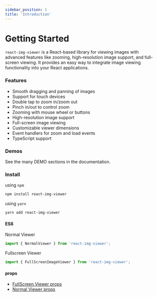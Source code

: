 ```yaml
---
sidebar_position: 1
title: 'Introduction'
---
```


# Getting Started

`react-img-viewer` is a React-based library for viewing images with advanced features like zooming, high-resolution image support, and full-screen viewing. It provides an easy way to integrate image viewing functionality into your React applications.

### Features

- Smooth dragging and panning of images
- Support for touch devices
- Double tap to zoom in/zoom out
- Pinch in/out to control zoom
- Zooming with mouse wheel or buttons
- High-resolution image support
- Full-screen image viewing
- Customizable viewer dimensions
- Event handlers for zoom and load events
- TypeScript support

### Demos

See the many DEMO sections in the documentation.

### Install

using `npm`
```bash
npm install react-img-viewer
```

using `yarn`
```bash
yarn add react-img-viewer
```

#### ES6

Normal Viewer
```jsx
import { NormalViewer } from 'react-img-viewer';
```

Fullscreen Viewer
```jsx
import { FullScreenImageViewer } from 'react-img-viewer';
```

#### props
- [FullScreen Viewer props](./fullScreen-mode/props.md)
- [Normal Viewer props](./normal-viewer/props.md)